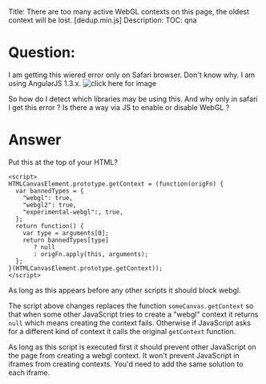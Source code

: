 Title: There are too many active WebGL contexts on this page, the oldest context will be lost. [dedup.min.js]
Description:
TOC: qna

# Question:

I am getting this wiered error only on Safari browser. Don't know why. 
I am using AngularJS 1.3.x. 
![click here for image][1]


  [1]: https://i.stack.imgur.com/ckZp0.png


So how do I detect which libraries may be using this. 
And why only in safari I get this error ? 
Is there a way via JS to enable or disable WebGL ? 

# Answer

Put this at the top of your HTML?

    <script>
    HTMLCanvasElement.prototype.getContext = (function(origFn) {
      var bannedTypes = {
        "webgl": true,
        "webgl2": true,
        "experimental-webgl":, true,
      };
      return function() {
        var type = arguments[0];
        return bannedTypes[type]
           ? null
           : origFn.apply(this, arguments);
      };
    }(HTMLCanvasElement.prototype.getContext));
    </script>

As long as this appears before any other scripts it should block webgl.

The script above changes replaces the function `someCanvas.getContext` so that when some other JavaScript tries to create a "webgl" context it returns `null` which means creating the context fails. Otherwise if JavaScript asks for a different kind of context it calls the original `getContext` function. 

As long as this script is executed first it should prevent other JavaScript on the page from creating a webgl context. It won't prevent JavaScript in iframes from creating contexts. You'd need to add the same solution to each iframe.
